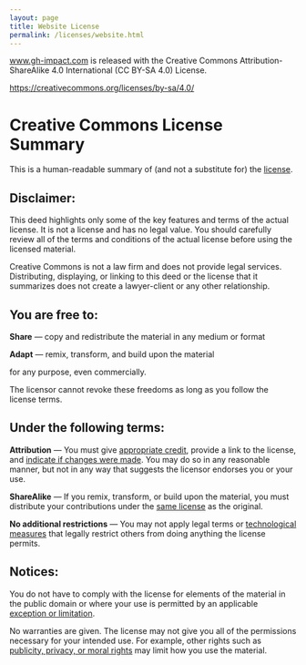 ```yaml
---
layout: page
title: Website License
permalink: /licenses/website.html
---
```


www.gh-impact.com is released with the Creative Commons Attribution-ShareAlike 4.0 International (CC BY-SA 4.0) License.

https://creativecommons.org/licenses/by-sa/4.0/

# Creative Commons License Summary

This is a human-readable summary of (and not a substitute for) the [license](https://creativecommons.org/licenses/by-sa/4.0/legalcode).

## Disclaimer:

This deed highlights only some of the key features and terms of the actual license. It is not a license and has no legal value. You should carefully review all of the terms and conditions of the actual license before using the licensed material.

Creative Commons is not a law firm and does not provide legal services. Distributing, displaying, or linking to this deed or the license that it summarizes does not create a lawyer-client or any other relationship.

## You are free to:

**Share** — copy and redistribute the material in any medium or format

**Adapt** — remix, transform, and build upon the material

for any purpose, even commercially.

The licensor cannot revoke these freedoms as long as you follow the license terms.

## Under the following terms:

**Attribution** — You must give [appropriate credit](https://wiki.creativecommons.org/wiki/License_Versions#Detailed_attribution_comparison_chart), provide a link to the license, and [indicate if changes were made](https://wiki.creativecommons.org/wiki/License_Versions#Modifications_and_adaptations_must_be_marked_as_such). You may do so in any reasonable manner, but not in any way that suggests the licensor endorses you or your use.

**ShareAlike** — If you remix, transform, or build upon the material, you must distribute your contributions under the [same license](https://creativecommons.org/faq/#if-i-derive-or-adapt-material-offered-under-a-creative-commons-license-which-cc-licenses-can-i-use) as the original.

**No additional restrictions** — You may not apply legal terms or [technological measures](https://wiki.creativecommons.org/wiki/License_Versions#Application_of_effective_technological_measures_by_users_of_CC-licensed_works_prohibited) that legally restrict others from doing anything the license permits.

## Notices:

You do not have to comply with the license for elements of the material in the public domain or where your use is permitted by an applicable [exception or limitation](http://wiki.creativecommons.org/Frequently_Asked_Questions#Do_Creative_Commons_licenses_affect_exceptions_and_limitations_to_copyright.2C_such_as_fair_dealing_and_fair_use.3F).

No warranties are given. The license may not give you all of the permissions necessary for your intended use. For example, other rights such as [publicity, privacy, or moral rights](http://wiki.creativecommons.org/Considerations_for_licensors_and_licensees) may limit how you use the material.

